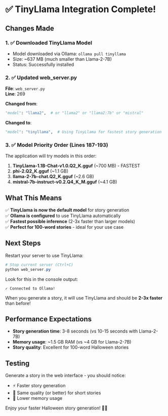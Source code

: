 # ✅ TinyLlama Integration Complete!

## Changes Made

### 1. ✅ Downloaded TinyLlama Model
- Model downloaded via Ollama: `ollama pull tinyllama`
- Size: ~637 MB (much smaller than Llama-2-7B)
- Status: Successfully installed

### 2. ✅ Updated web_server.py
**File**: `web_server.py`  
**Line**: 269

**Changed from**:
```python
"model": "llama2",  # or "llama2" or "llama2:7b" or "mistral"
```

**Changed to**:
```python
"model": "tinyllama",  # Using TinyLlama for fastest story generation
```

### 3. ✅ Model Priority Order (Lines 187-193)
The application will try models in this order:
1. **TinyLlama-1.1B-Chat-v1.0.Q2_K.gguf** (~700 MB) - FASTEST
2. **phi-2.Q2_K.gguf** (~1.1 GB)
3. **llama-2-7b-chat.Q2_K.gguf** (~2.6 GB)
4. **mistral-7b-instruct-v0.2.Q4_K_M.gguf** (~4.1 GB)

## What This Means

✅ **TinyLlama is now the default model** for story generation  
✅ **Ollama is configured** to use TinyLlama automatically  
✅ **Fastest possible inference** (2-3x faster than larger models)  
✅ **Perfect for 100-word stories** - ideal for your use case  

## Next Steps

Restart your server to use TinyLlama:

```powershell
# Stop current server (Ctrl+C)
python web_server.py
```

Look for this in the console output:
```
✓ Connected to Ollama!
```

When you generate a story, it will use TinyLlama and should be **2-3x faster** than before!

## Performance Expectations

- **Story generation time**: 3-8 seconds (vs 10-15 seconds with Llama-2-7B)
- **Memory usage**: ~1.5 GB RAM (vs ~4 GB for Llama-2-7B)
- **Story quality**: Excellent for 100-word Halloween stories

## Testing

Generate a story in the web interface - you should notice:
- ⚡ Faster story generation
- 🎃 Same quality (or better) for short stories
- 💾 Lower memory usage

Enjoy your faster Halloween story generation! 🎃👻

